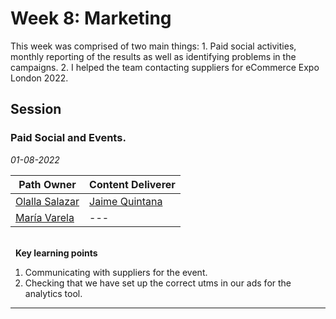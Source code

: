 # Week 8: Marketing
This week was comprised of two main things: 1. Paid social activities, monthly reporting of the results as well as identifying problems in the campaigns. 2. I helped the team contacting suppliers for eCommerce Expo London 2022. 

## Session
### Paid Social and Events.

*01-08-2022*

<!-- (Do not change the line below!!!) -->
| **Path Owner** | **Content Deliverer** |
| --- | --- |
| [Olalla Salazar](https://es.linkedin.com/in/olallasalazar) | [Jaime Quintana](https://www.linkedin.com/in/jaimequintana/) |
| [María Varela](https://es.linkedin.com/in/varelamaria/en?trk=people-guest_people_search-card) | --- | 


\
&nbsp; <!-- (Do not change this and above line PLEASE!!!) -->
**Key learning points** <!-- (Do not change this line!!!) -->
1. Communicating with suppliers for the event.
2. Checking that we have set up the correct utms in our ads for the analytics tool.

****
